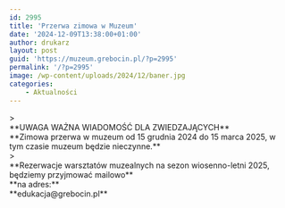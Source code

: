 ```yaml
---
id: 2995
title: 'Przerwa zimowa w Muzeum'
date: '2024-12-09T13:38:00+01:00'
author: drukarz
layout: post
guid: 'https://muzeum.grebocin.pl/?p=2995'
permalink: '/?p=2995'
image: /wp-content/uploads/2024/12/baner.jpg
categories:
    - Aktualności
---
```


<div class="xdj266r x11i5rnm xat24cr x1mh8g0r x1vvkbs x126k92a">> <div dir="auto"> **UWAGA WAŻNA WIADOMOŚĆ DLA ZWIEDZAJĄCYCH** </div><div dir="auto">**Zimowa przerwa w muzeum od 15 grudnia 2024 do 15 marca 2025, w tym czasie muzeum będzie nieczynne<span class="html-span xexx8yu x4uap5 x18d9i69 xkhd6sd x1hl2dhg x16tdsg8 x1vvkbs x3nfvp2 x1j61x8r x1fcty0u xdj266r xat24cr xgzva0m xhhsvwb xxymvpz xlup9mm x1kky2od">.</span>**</div><div dir="auto"></div>

</div><div class="x11i5rnm xat24cr x1mh8g0r x1vvkbs xtlvy1s x126k92a">> <div dir="auto">**<span class="html-span xexx8yu x4uap5 x18d9i69 xkhd6sd x1hl2dhg x16tdsg8 x1vvkbs x3nfvp2 x1j61x8r x1fcty0u xdj266r xat24cr xgzva0m xhhsvwb xxymvpz xlup9mm x1kky2od">R</span>ezerwacje warsztatów muzealnych na sezon wiosenno-letni 2025, będziemy przyjmować mailowo** </div><div dir="auto">**na adres:**</div><div dir="auto">**edukacja@grebocin.pl**</div>

</div>